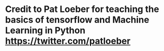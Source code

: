 # Credit to Pat Loeber for teaching the basics of tensorflow and Machine Learning in Python https://twitter.com/patloeber
